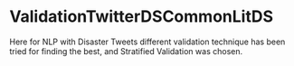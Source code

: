 # ValidationTwitterDSCommonLitDS
Here for NLP with Disaster Tweets different validation technique has been tried for finding the best, and Stratified Validation was chosen.
